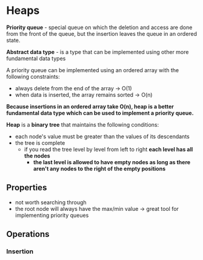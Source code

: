 # Heaps

**Priority queue** \- special queue on which the deletion and access are done from the front of the queue\, but the insertion leaves the queue in an ordered state\.

**Abstract data type** \- is a type that can be implemented using other more fundamental data types

A priority queue can be implemented using an ordered array with the following constraints:

* always delete from the end of the array -> O(1)
* when data is inserted, the array remains sorted -> O(n)

**Because insertions in an ordered array take O(n), heap is a better fundamental data type which can be used to implement a priority queue.**

**Heap** is a **binary tree** that maintains the following conditions:

* each node's value must be greater than the values of its descendants
* the tree is complete
    * if you read the tree level by level from left to right **each level has all the nodes**
        * **the last level is allowed to have empty nodes as long as there aren't any nodes to the right of the empty positions**

## **Properties**

* not worth searching through
* the root node will always have the max/min value -> great tool for implementing priority queues

## **Operations**

### Insertion